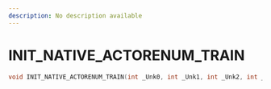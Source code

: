 ```yaml
---
description: No description available 
---
```


# INIT_NATIVE_ACTORENUM_TRAIN

```cpp
void INIT_NATIVE_ACTORENUM_TRAIN(int _Unk0, int _Unk1, int _Unk2, int _Unk3);
```